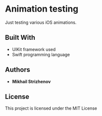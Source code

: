 # Animation testing

Just testing various iOS animations.

## Built With

* UIKit framework used
* Swift programming language

## Authors

* **Mikhail Strizhenov**

## License

This project is licensed under the MIT License
